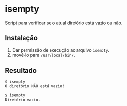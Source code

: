 # isempty


Script para verificar se o atual diretório está vazio ou não.

## Instalação

1. Dar permissão de execução ao arquivo `isempty`.
2. movê-lo para `/usr/local/bin/`.

## Resultado

```bash
$ isempty 
O diretório NÃO está vazio!
```

```bash
$ isempty 
Diretório vazio.
```
